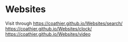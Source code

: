 # Websites
Visit through
https://coathier.github.io/Websites/search/
https://coathier.github.io/Websites/clock/
https://coathier.github.io/Websites/video
